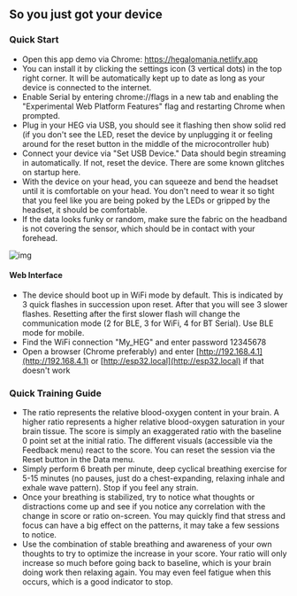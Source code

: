 ## So you just got your device

### Quick Start
* Open this app demo via Chrome: https://hegalomania.netlify.app
* You can install it by clicking the settings icon (3 vertical dots) in the top right corner. It will be automatically kept up to date as long as your device is connected to the internet.
* Enable Serial by entering chrome://flags in a new tab and enabling the "Experimental Web Platform Features" flag and restarting Chrome when prompted.
* Plug in your HEG via USB, you should see it flashing then show solid red (if you don't see the LED, reset the device by unplugging it or feeling around for the reset button in the middle of the microcontroller hub) 
* Connect your device via "Set USB Device." Data should begin streaming in automatically. If not, reset the device. There are some known glitches on startup here.
* With the device on your head, you can squeeze and bend the headset until it is comfortable on your head. You don't need to wear it so tight that you feel like you are being poked by the LEDs or gripped by the headset, it should be comfortable.
* If the data looks funky or random, make sure the fabric on the headband is not covering the sensor, which should be in contact with your forehead.

![img](https://github.com/moothyknight/HEG_ESP32_Delobotomizer/blob/main/images/Capture.PNG)

#### Web Interface
* The device should boot up in WiFi mode by default. This is indicated by 3 quick flashes in succession upon reset. After that you will see 3 slower flashes. Resetting after the first slower flash will change the communication mode (2 for BLE, 3 for WiFi, 4 for BT Serial). Use BLE mode for mobile.
* Find the WiFi connection "My_HEG" and enter password 12345678
* Open a browser (Chrome preferably) and enter [http://192.168.4.1](http://192.168.4.1) or [http://esp32.local](http://esp32.local) if that doesn't work

### Quick Training Guide
* The ratio represents the relative blood-oxygen content in your brain. A higher ratio represents a higher relative blood-oxygen saturation in your brain tissue. The score is simply an exaggerated ratio with the baseline 0 point set at the initial ratio. The different visuals (accessible via the Feedback menu) react to the score. You can reset the session via the Reset button in the Data menu.
* Simply perform 6 breath per minute, deep cyclical breathing exercise for 5-15 minutes (no pauses, just do a chest-expanding, relaxing inhale and exhale wave pattern). Stop if you feel any strain.
* Once your breathing is stabilized, try to notice what thoughts or distractions come up and see if you notice any correlation with the change in score or ratio on-screen. You may quickly find that stress and focus can have a big effect on the patterns, it may take a few sessions to notice.
* Use the combination of stable breathing and awareness of your own thoughts to try to optimize the increase in your score. Your ratio will only increase so much before going back to baseline, which is your brain doing work then relaxing again. You may even feel fatigue when this occurs, which is a good indicator to stop.


